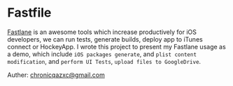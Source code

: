 # Fastfile
[Fastlane](https://fastlane.tools) is an awesome tools which increase productively for iOS developers, we can run tests, generate builds, deploy app to iTunes connect or HockeyApp.
I wrote this project to present my Fastlane usage as a demo, which include `iOS packages generate`, and `plist content modification`, and `perform UI Tests`, `upload files to GoogleDrive`.

Auther: chronicqazxc@gmail.com
